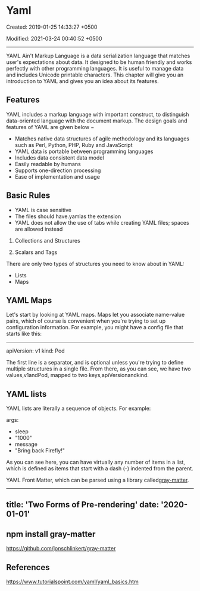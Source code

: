 # Yaml

Created: 2019-01-25 14:33:27 +0500

Modified: 2021-03-24 00:40:52 +0500

---

YAML Ain't Markup Language is a data serialization language that matches user's expectations about data. It designed to be human friendly and works perfectly with other programming languages. It is useful to manage data and includes Unicode printable characters. This chapter will give you an introduction to YAML and gives you an idea about its features.

## Features

YAML includes a markup language with important construct, to distinguish data-oriented language with the document markup. The design goals and features of YAML are given below −
-   Matches native data structures of agile methodology and its languages such as Perl, Python, PHP, Ruby and JavaScript
-   YAML data is portable between programming languages
-   Includes data consistent data model
-   Easily readable by humans
-   Supports one-direction processing
-   Ease of implementation and usage

## Basic Rules
-   YAML is case sensitive
-   The files should have.yamlas the extension
-   YAML does not allow the use of tabs while creating YAML files; spaces are allowed instead

1.  Collections and Structures

2.  Scalars and Tags

There are only two types of structures you need to know about in YAML:
-   Lists
-   Maps

## YAML Maps

Let's start by looking at YAML maps. Maps let you associate name-value pairs, which of course is convenient when you're trying to set up configuration information. For example, you might have a config file that starts like this:

---
apiVersion: v1
kind: Pod

The first line is a separator, and is optional unless you're trying to define multiple structures in a single file. From there, as you can see, we have two values,v1andPod, mapped to two keys,apiVersionandkind.

## YAML lists

YAML lists are literally a sequence of objects. For example:

args:
- sleep
- "1000"
- message
- "Bring back Firefly!"

As you can see here, you can have virtually any number of items in a list, which is defined as items that start with a dash (-) indented from the parent.

YAML Front Matter, which can be parsed using a library called[gray-matter](https://github.com/jonschlinkert/gray-matter).

---
title: 'Two Forms of Pre-rendering'
date: '2020-01-01'
---
## npm install gray-matter

<https://github.com/jonschlinkert/gray-matter>

## References

<https://www.tutorialspoint.com/yaml/yaml_basics.htm>
